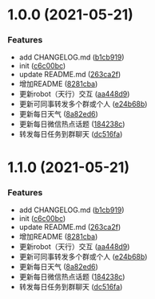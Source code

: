 # 1.0.0 (2021-05-21)


### Features

* add CHANGELOG.md ([b1cb919](https://github.com/snow-sprite/wx-bot/commit/b1cb91954b0b48fb5426f2bc9fbbb246bf6b7cba))
* init ([c6c00bc](https://github.com/snow-sprite/wx-bot/commit/c6c00bc2c3e6c08bf5f70a69f464b3bb9c14f7d7))
* update README.md ([263ca2f](https://github.com/snow-sprite/wx-bot/commit/263ca2fd90cc895f8ad72648912551fad406fadb))
* 增加README ([8281cba](https://github.com/snow-sprite/wx-bot/commit/8281cba903c9bbd2cbbb2a2c09dd36fcdb83021e))
* 更新robot（天行）交互 ([aa448d9](https://github.com/snow-sprite/wx-bot/commit/aa448d928bb2f666865215fbdc0a2b6d88084b0a))
* 更新可同事转发多个群或个人 ([e24b68b](https://github.com/snow-sprite/wx-bot/commit/e24b68bb9452f379c3b96ba8ddcd8b75084b7860))
* 更新每日天气 ([8a82ed6](https://github.com/snow-sprite/wx-bot/commit/8a82ed68ba7ab2bbe2acfb48f43e8aeb31c64f7b))
* 更新每日微信热点话题 ([184238c](https://github.com/snow-sprite/wx-bot/commit/184238cde51722e50d5068394edc344ead7869da))
* 转发每日任务到群聊天 ([dc516fa](https://github.com/snow-sprite/wx-bot/commit/dc516faf9c634cad67f1f4cc63b101b4b5acfb63))



# 1.1.0 (2021-05-21)


### Features

* add CHANGELOG.md ([b1cb919](https://github.com/snow-sprite/wx-bot/commit/b1cb91954b0b48fb5426f2bc9fbbb246bf6b7cba))
* init ([c6c00bc](https://github.com/snow-sprite/wx-bot/commit/c6c00bc2c3e6c08bf5f70a69f464b3bb9c14f7d7))
* update README.md ([263ca2f](https://github.com/snow-sprite/wx-bot/commit/263ca2fd90cc895f8ad72648912551fad406fadb))
* 增加README ([8281cba](https://github.com/snow-sprite/wx-bot/commit/8281cba903c9bbd2cbbb2a2c09dd36fcdb83021e))
* 更新robot（天行）交互 ([aa448d9](https://github.com/snow-sprite/wx-bot/commit/aa448d928bb2f666865215fbdc0a2b6d88084b0a))
* 更新可同事转发多个群或个人 ([e24b68b](https://github.com/snow-sprite/wx-bot/commit/e24b68bb9452f379c3b96ba8ddcd8b75084b7860))
* 更新每日天气 ([8a82ed6](https://github.com/snow-sprite/wx-bot/commit/8a82ed68ba7ab2bbe2acfb48f43e8aeb31c64f7b))
* 更新每日微信热点话题 ([184238c](https://github.com/snow-sprite/wx-bot/commit/184238cde51722e50d5068394edc344ead7869da))
* 转发每日任务到群聊天 ([dc516fa](https://github.com/snow-sprite/wx-bot/commit/dc516faf9c634cad67f1f4cc63b101b4b5acfb63))



